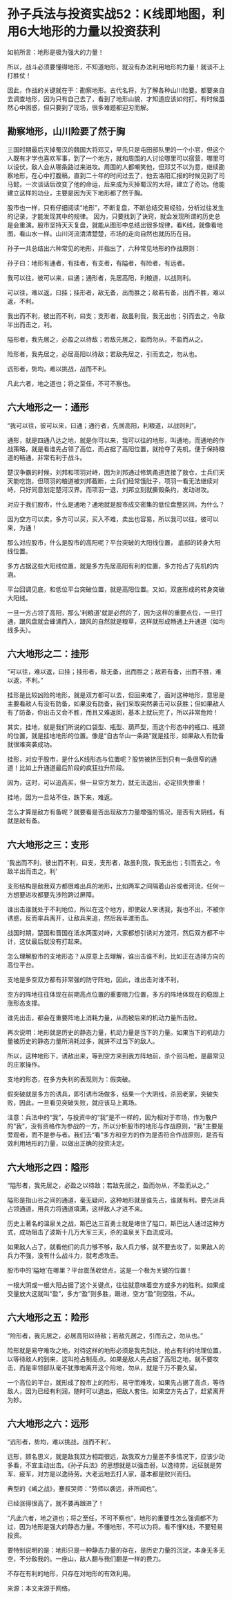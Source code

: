 # 孙子兵法与投资实战52：K线即地图，利用6大地形的力量以投资获利

如前所言：地形是极为强大的力量！

所以，战斗必须要懂得地形，不知道地形，就没有办法利用地形的力量！就谈不上打胜仗！

因此，作战的关键就在于：勘察地形。古代名将，为了解各种山川险要。都要亲自去调查地形，因为只有自己去了，看到了地形山貌，才知道应该如何打。有时候虽然心中困惑，但只要到了现场，很多难题都迎刃而解。

## 勘察地形，山川险要了然于胸
三国时期最后灭掉蜀汉的魏国大将邓艾，早先只是屯田部队里的一个小官，但这个人既有才学也喜欢军事，到了一个地方，就和周围的人讨论哪里可以宿营，哪里可以设伏，敌人会从哪条路过来进攻。周围的人都嘲笑他，但邓艾不以为意，继续勘察地形，在心中打腹稿，直到二十年的时间过去了，他去洛阳汇报的时候见到了司马懿，一次谈话后改变了他的命运，后来成为灭掉蜀汉的大将，建立了奇功。他能建立这样的功业，主要是因为天下地形都了然于胸。

股市也一样，只有仔细阅读“地形”，不断复盘，不断总结交易经验，分析过往发生的记录，才能发现其中的规律。
因为，只要找到了诀窍，就会发现所谓的历史总是会重演。股市坚持天天复盘，就能从图形中总结出很多规律，看K线，就像看地图，看山水一样。山川河流清清楚楚，市场的走向自然也就历历在目。

孙子一共总结出六种常见的地形，并指出了，六种常见地形的作战原则：

孙子曰：地形有通者，有挂者，有支者，有隘者，有险者，有远者。

我可以往，彼可以来，曰通；通形者，先居高阳，利粮道，以战则利。

可以往，难以返，曰挂；挂形者，敌无备，出而胜之；敌若有备，出而不胜，难以返，不利。

我出而不利，彼出而不利，曰支；支形者，敌虽利我，我无出也；引而去之，令敌半出而击之，利。

隘形者，我先居之，必盈之以待敌；若敌先居之，盈而勿从，不盈而从之。

险形者，我先居之，必居高阳以待敌；若敌先居之，引而去之，勿从也。

远形者，势均，难以挑战，战而不利。

凡此六者，地之道也；将之至任，不可不察也。


## 六大地形之一：通形
“我可以往，彼可以来，曰通；通行者，先居高阳，利粮道，以战则利”。

通形，就是四通八达之地，就是你可以来，我可以往的地形，叫通地，而通地的作战策略，就是看谁先占领了高位，而占据了高阳位置，就抢夺了先机，便于保持粮道的畅通，非常有利于战斗。

楚汉争霸的时候，刘邦和项羽对峙，因为刘邦通过修筑甬道连接了敖仓，士兵们天天能吃饱，但项羽的粮道被刘邦截断，士兵们经常饿肚子，项羽一看无法继续对峙，只好同意划定楚河汉界。而项羽一退，刘邦立刻就撕毁条约，发动进攻。

对应于我们股市，什么是通地？通地就是股市成交密集的低位盘整区间，为什么？

因为空方可以卖，多方可以买，买入不难，卖出也容易，所以我可以往，彼可以来，为通！

那么对应股市，什么是股市的高阳呢？平台突破的大阳线位置， 底部的转身大阳线位置。

多方占据这些大阳线位置，就是多方先居高阳有利的位置，多方抢占了先机的内涵。


平台回调见底，和低位平台突破位置，就是高阳位置。又如，双底形成的转身突破大阳线。

一旦一方占领了高阳，那么'利粮道'就是必然的了，因为这样的重要点位，一旦打通，跟风盘就会蜂涌而入，跟风的自然就是粮草，这样就形成畅通上升通道（如均线多头）。


## 六大地形之二：挂形
“可以往，难以返，曰挂；挂形者，敌无备，出而胜之；敌若有备，出而不胜，难以返，不利。”

挂形是比较凶险的地形，就是双方都可以去，但回来难了，面对这种地形，意思是主要看敌人有没有防备，如果没有防备，我们采取突然袭击可以获胜；但如果敌人有了防备，你出击又会不胜，而且又难返回，基本上就玩完了，所以非常危险！

其实，挂地，就是我们所说的口袋型、瓶型、葫芦型，而这个形态中的瓶口、瓶颈的位置，就是挂地地形的位置。像是“自古华山一条路”就是挂形，如果敌人有防备就很难突袭成功。

挂形，对应于股市，是什么K线形态与位置呢？股势被挤压到只有一条很窄的通道！比如上升通道最后阶段的疯狂拉升阶段。

因为，这时，可以追高买，但一旦空方发力，就无法退出，必定损失惨重！

挂地，因为一旦站不住，跌下来，难返。

怎么才算是敌方有备呢？就要看是否出现敌方力量增强的情况，是否有大阴线，有就是敌有备。

## 六大地形之三：支形
'我出而不利，彼出而不利，曰支，支形者，敌虽利我，我无出也；引而去之，令敌半出而击之，利'

支形结构是敌我双方都很难出兵的地形，比如两军之间隔着山谷或者河流，任何一方想要进攻都要先涉险跨过屏障。

谁出击谁就处于不利地位，所以在这个地方，即使敌人来诱我，我也不出，不被你诱惑，反而率兵离开，让敌兵来追，然后我半渡而击。

战国时期，楚国和晋国在泜水两面对峙，大家都想引诱对方渡河，然后双方都不中计，这仗最后就没有打起来。

怎么理解股市的支地形态？从原意上去理解，谁出击谁不利，比如正在选择方向的高位平台。

支地是多空双方都有非常强的防守阵地，因此，谁出击对谁不利，

空方的阵地往往体现在前期高点位置的重要阻力位置，多方的阵地体现在的稳固上涨形态支撑。

谁先出击，都会在重要阵地上消耗力量，从而被后来的机动力量所击败。

再次说明：地形就是历史的静态力量，机动力量是当下的力量。如果当下的机动力量被历史的静态力量所消耗过多，就拼不过当下的敌人。

所以，这种地形下，诱敌出来，等到空方来到我方阵地前，杀个回马枪，是最常见的庄家操作。

支地的形态，在多方失利的表现则为：假突破。

假突破就是多方的诱兵，即引诱市场做多，结果一个大阴线，杀回老家，突破失败，因此，一旦看见突破失败，就应该马上离场。

注意：兵法中的“我”，与投资中的“我”是不一样的，因为相对于市场，作为散户的“我”，没有资格作为参战的一方，所以分析股市的地形与作战原则，“我”主要是旁观者，而不是参与者。我们去“看”多方和空方的作为是否符合作战原则，是否有效利用地形的力量，以做出正确的投资决定。

## 六大地形之四：隘形
“隘形者，我先居之，必盈之以待敌；若敌先居之，盈而勿从，不盈而从之。”

隘形是指山谷之间的通道，毫无疑问，这种地形就是谁先占，谁就有利。要先派兵占领通道，用兵力将通道填满，这样敌人才进不来。

历史上著名的温泉关之战，斯巴达三百勇士就是堵住了隘口，斯巴达人通过这种方式，成功阻击了波斯十几万大军三天，杀的温泉关下血流成河。


如果敌人占了，就看他们的兵力够不够，敌人兵力够，就不要去攻了，如果敌人的兵力不强，没有什么战斗力，就考虑攻击。

股市中的'隘地'在哪里？平台震荡收敛点，这是一个极为关键的位置！


一根大阴或一根大阳占据了这个关键点，往往就意味着空方或多方的胜利。如果成交量放大这就叫“盈”，多方“盈”则多胜，跟进，空方“盈”则空胜，不从。


## 六大地形之五：险形
“险形者，我先居之，必居高阳以待敌；若敌先居之，引而去之，勿从也。”

险形就是易守难攻之地，对待这样的地形必须是我先到达，抢占有利的地理位置，以等待敌人的到来，这叫抢占制高点。如果是敌人先占据了高阳之地，就不要攻击，而是率领部队毫不犹豫地离开这个险地，勿从，就是千万不要久留。

一个高位的平台，就形成了股市上的险形，易守而难攻，如果先占据了高点，等待敌人，因为已经有利润，随时可以退出，把敌人套住。如果空方先占了，赶紧离开为妙。


## 六大地形之六：远形
“远形者，势均，难以挑战，战而不利'。

远形，顾名思义，就是敌我双方相距很远，敌我双方力量差不多情况下，应该少动多看，不宜主动出击。《孙子兵法》的思想就是以强击弱，以逸待劳，远征就是劳军、疲军，对方是以逸待劳。大老远地去打人家，基本都是败兴而归。

典型的《崤之战》，蹇叔哭师：“劳师以袭远，非所闻也”。

已经涨得很高了，就不要再跟进了！

“凡此六者，地之道也；将之至任，不可不察也”，地形的重要性怎么强调都不为过，因为地形是强大的静态力量。不懂地形，不可以为将。看不懂K线，不要轻易投资。

要特别说明的是：地形只是一种静态力量的存在，是历史力量的沉淀，本身无多无空，不分敌我的。一座山，敌人翻与我们翻是一样的费力。

不存在有利的地形，只存在对地形的有效利用。

来源：本文来源于网络。
